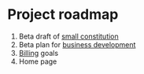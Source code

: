 # Project roadmap

1. Beta draft of [small constitution](./constitution.md)
2. Beta plan for [business development](./busdev.md)
3. [Billing](./billing.md) goals
4. Home page